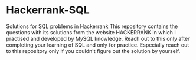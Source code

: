 # Hackerrank-SQL
Solutions for SQL problems in Hackerrank
    This repository contains the questions with its solutions from the website HACKERRANK in which I practised and developed by MySQL knowledge.
    Reach out to this only after completing your learning of SQL and only for practice. Especially reach out to this repository only if you couldn't figure out the
    solution by yourself.
